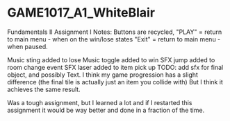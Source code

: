 # GAME1017_A1_WhiteBlair
Fundamentals II Assignment I
Notes: 
Buttons are recycled, "PLAY" = return to main menu - when on the win/lose states
                      "Exit" = return to main menu - when paused.
                    
Music sting added to lose
Music toggle added to win
SFX jump added to room change event
SFX laser added to item pick up
TODO: add sfx for final object, and possibly Text. 
I think my game progression has a slight difference (the final tile is actually just an item you collide with) But I think it achieves the same result. 

Was a tough assignment, but I learned a lot and if I restarted this assignment it would be way better and done in a fraction of the time.
